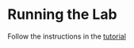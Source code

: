 # Running the Lab

Follow the instructions in the [tutorial](https://help.hcltechsw.com/docs/voltscript/early-access/tutorials/walkthrough/lab-05.html)
